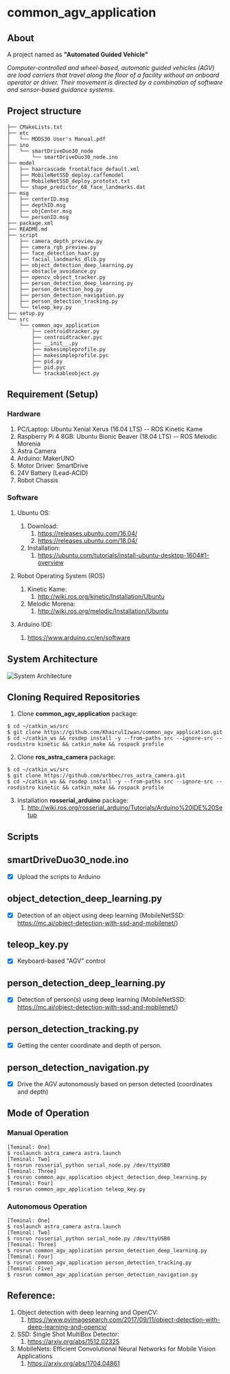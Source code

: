 # common_agv_application

## About
A project named as **"Automated Guided Vehicle"**

*Computer-controlled and wheel-based, automatic guided vehicles (AGV) are load carriers that travel along the floor of a facility without an onboard operator or driver. Their movement is directed by a combination of software and sensor-based guidance systems.*

## Project structure
```
├── CMakeLists.txt
├── etc
│   └── MDDS30 User's Manual.pdf
├── ino
│   └── smartDriveDuo30_node
│       └── smartDriveDuo30_node.ino
├── model
│   ├── haarcascade_frontalface_default.xml
│   ├── MobileNetSSD_deploy.caffemodel
│   ├── MobileNetSSD_deploy.prototxt.txt
│   └── shape_predictor_68_face_landmarks.dat
├── msg
│   ├── centerID.msg
│   ├── depthID.msg
│   ├── objCenter.msg
│   └── personID.msg
├── package.xml
├── README.md
├── script
│   ├── camera_depth_preview.py
│   ├── camera_rgb_preview.py
│   ├── face_detection_haar.py
│   ├── facial_landmarks_dlib.py
│   ├── object_detection_deep_learning.py
│   ├── obstacle_avoidance.py
│   ├── opencv_object_tracker.py
│   ├── person_detection_deep_learning.py
│   ├── person_detection_hog.py
│   ├── person_detection_navigation.py
│   ├── person_detection_tracking.py
│   └── teleop_key.py
├── setup.py
└── src
    └── common_agv_application
        ├── centroidtracker.py
        ├── centroidtracker.pyc
        ├── __init__.py
        ├── makesimpleprofile.py
        ├── makesimpleprofile.pyc
        ├── pid.py
        ├── pid.pyc
        └── trackableobject.py
```

## Requirement (Setup)
### Hardware
1. PC/Laptop: Ubuntu Xenial Xerus (16.04 LTS) -- ROS Kinetic Kame
2. Raspberry Pi 4 8GB: Ubuntu Bionic Beaver (18.04 LTS) -- ROS Melodic Morenia
3. Astra Camera
4. Arduino: MakerUNO
5. Motor Driver: SmartDrive
6. 24V Battery (Lead-ACID)
7. Robot Chassis

<!--**ros_astra_camera packages required** : https://github.com/orbbec/ros_astra_camera.git-->
<!--4. RPLidar-->
<!--**rplidar_ros packages required** : https://github.com/Slamtec/rplidar_ros.git-->

### Software
1. Ubuntu OS:
	1. Download: 
		1. https://releases.ubuntu.com/16.04/
		2. https://releases.ubuntu.com/18.04/
	2. Installation: 
		1. https://ubuntu.com/tutorials/install-ubuntu-desktop-1604#1-overview
		
2. Robot Operating System (ROS)
	1. Kinetic Kame:
		1. http://wiki.ros.org/kinetic/Installation/Ubuntu
	2. Melodic Morena:
		1. http://wiki.ros.org/melodic/Installation/Ubuntu
		
3. Arduino IDE:
	1. https://www.arduino.cc/en/software
	
## System Architecture
![System Architecture](https://github.com/KhairulIzwan/common_agv_application/blob/main/etc/Service%20Robot.png)

## Cloning Required Repositories

1. Clone **common_agv_application** package:
```
$ cd ~/catkin_ws/src
$ git clone https://github.com/KhairulIzwan/common_agv_application.git
$ cd ~/catkin_ws && rosdep install -y --from-paths src --ignore-src --rosdistro kinetic && catkin_make && rospack profile
```
2. Clone **ros_astra_camera** package:
```
$ cd ~/catkin_ws/src
$ git clone https://github.com/orbbec/ros_astra_camera.git
$ cd ~/catkin_ws && rosdep install -y --from-paths src --ignore-src --rosdistro kinetic && catkin_make && rospack profile
```
3. Installation **rosserial_arduino** package:
	1. http://wiki.ros.org/rosserial_arduino/Tutorials/Arduino%20IDE%20Setup

## Scripts
## smartDriveDuo30_node.ino
<!--```c++-->
<!--/*-->
<!-- * Title: Control MDDS30 in PWM mode with Arduino-->
<!-- * Author: Khairul Izwan 16-10-2020-->
<!-- * Description: Control MDDS30 in PWM mode with Arduino-->
<!-- * Set MDDS30 input mode to 0b10110100-->
<!-- */-->

<!--//include necessary library-->
<!--#include <ros.h>-->
<!--#include "std_msgs/String.h"-->
<!--#include <geometry_msgs/Twist.h>-->

<!--#include <Cytron_SmartDriveDuo.h>-->
<!--#define IN1 4 // Arduino pin 4 is connected to MDDS30 pin IN1.-->
<!--#define AN1 6 // Arduino pin 5 is connected to MDDS30 pin AN1.-->
<!--#define AN2 5 // Arduino pin 6 is connected to MDDS30 pin AN2.-->
<!--#define IN2 3 // Arduino pin 7 is connected to MDDS30 pin IN2.-->

<!--Cytron_SmartDriveDuo smartDriveDuo30(PWM_INDEPENDENT, IN1, IN2, AN1, AN2);-->

<!--//Change according to the robot wheel dimension-->
<!--#define wheelSep 0.5235 // in unit meter (m)-->
<!--#define wheelRadius 0.127; // in unit meter (m)-->

<!--//Variables declaration-->
<!--float transVelocity;-->
<!--float rotVelocity;-->

<!--float leftVelocity;-->
<!--float rightVelocity;-->

<!--float leftDutyCycle;-->
<!--float rightDutyCycle;-->

<!--float leftPWM;-->
<!--float rightPWM;-->

<!--signed int speedLeft, speedRight;-->

<!--//Callback function for geometry_msgs::Twist-->
<!--void messageCb_cmd_vel(const geometry_msgs::Twist &msg)-->
<!--{-->
<!--	//Get the ros topic value-->
<!--	transVelocity = msg.linear.x;-->
<!--	rotVelocity = msg.angular.z;-->
<!--	-->
<!--	//Differential Drive Kinematics-->
<!--	//http://www.cs.columbia.edu/~allen/F15/NOTES/icckinematics.pdf-->
<!--	//Differential Drive Kinematics-->
<!--	//https://snapcraft.io/blog/your-first-robot-the-driver-4-5-->

<!--	//Step 1: Calculate wheel speeds from Twist-->
<!--	leftVelocity = transVelocity - ((rotVelocity * wheelSep) / 2);-->
<!--	rightVelocity = transVelocity + ((rotVelocity * wheelSep) / 2);-->
<!--	  -->
<!--	//Step 2: Convert wheel speeds into duty cycles-->
<!--	leftDutyCycle = (255 * leftVelocity) / 0.22;-->
<!--	rightDutyCycle = (255 * rightVelocity) / 0.22;-->

<!--	//Ensure DutyCycle is between minimum and maximum-->
<!--	leftPWM = clipPWM(abs(leftDutyCycle), 0, 25);-->
<!--	rightPWM = clipPWM(abs(rightDutyCycle), 0, 25);-->

<!--	//motor directection helper function-->
<!--	motorDirection();-->
<!--}-->

<!--//Helper function to ensure DutyCycle is between minimum-->
<!--//and maximum-->
<!--float clipPWM(float PWM, float minPWM, float maxPWM)-->
<!--{-->
<!--	if (PWM < minPWM)-->
<!--	{-->
<!--		return minPWM;-->
<!--	}-->
<!--	else if (PWM > maxPWM)-->
<!--	{-->
<!--		return maxPWM;-->
<!--	}-->
<!--	return PWM;-->
<!--}-->

<!--//Motor Direction helper function-->
<!--void motorDirection()-->
<!--{-->
<!--	//Forward-->
<!--	if (leftDutyCycle > 0 and rightDutyCycle > 0)-->
<!--	{-->
<!--		speedLeft=-leftPWM;-->
<!--		speedRight=rightPWM;-->
<!--	}-->
<!--	//Backward-->
<!--	else if (leftDutyCycle < 0 and rightDutyCycle < 0)-->
<!--	{-->
<!--		speedLeft=leftPWM;-->
<!--		speedRight=-rightPWM;-->
<!--	}-->
<!--	//Left-->
<!--	else if (leftDutyCycle < 0 and rightDutyCycle > 0)-->
<!--	{-->
<!--		speedLeft=leftPWM;-->
<!--		speedRight=rightPWM;-->
<!--	}-->
<!--	//Right-->
<!--	else if (leftDutyCycle > 0 and rightDutyCycle < 0)-->
<!--	{-->
<!--		speedLeft=-leftPWM;-->
<!--		speedRight=-rightPWM;-->
<!--	}-->
<!--	else if (leftDutyCycle == 0 and rightDutyCycle == 0)-->
<!--	{-->
<!--		speedLeft=0;-->
<!--		speedRight=0;-->
<!--	}-->
<!--	smartDriveDuo30.control(speedLeft, speedRight);-->
<!--}-->

<!--//Set up the ros node (publisher and subscriber)-->
<!--ros::Subscriber<geometry_msgs::Twist> sub_cmd_vel("/cmd_vel", messageCb_cmd_vel);-->

<!--ros::NodeHandle nh;-->

<!--//put your setup code here, to run once:-->
<!--void setup()-->
<!--{-->
<!--	//Initiate ROS-node-->
<!--	nh.initNode();-->
<!--	nh.subscribe(sub_cmd_vel);-->
<!--}-->

<!--//put your main code here, to run repeatedly:-->
<!--void loop()-->
<!--{-->
<!--	nh.spinOnce();-->
<!--}-->
<!--```-->
- [x] Upload the scripts to Arduino
<!--- [x] Download it first using Arduino IDE -->
<!--**rosserial library required** : http://wiki.ros.org/rosserial_arduino/Tutorials/Arduino%20IDE%20Setup-->

<!--## camera_preview.py-->
<!--- [x] Previewing an image stream from camera-->
<!--```python-->
<!--#!/usr/bin/env python-->

<!--################################################################################-->
<!--## {Description}: Previewing an image stream from camera [RGB]-->
<!--################################################################################-->
<!--## Author: Khairul Izwan Bin Kamsani-->
<!--## Version: {1}.{0}.{0}-->
<!--## Email: {wansnap@gmail.com}-->
<!--################################################################################-->

<!--# import the necessary Python packages-->
<!--from __future__ import print_function-->
<!--import sys-->
<!--import cv2-->
<!--import time-->
<!--import imutils-->

<!--# import the necessary ROS packages-->
<!--from std_msgs.msg import String-->
<!--from sensor_msgs.msg import Image-->
<!--from sensor_msgs.msg import CameraInfo-->

<!--from cv_bridge import CvBridge-->
<!--from cv_bridge import CvBridgeError-->

<!--import rospy-->

<!--class CameraPreview:-->
<!--	def __init__(self):-->

<!--		self.bridge = CvBridge()-->
<!--		self.image_received = False-->

<!--		rospy.logwarn("CameraPreview [RGB] Node [ONLINE]...")-->

<!--		# rospy shutdown-->
<!--		rospy.on_shutdown(self.cbShutdown)-->

<!--		# Subscribe to Image msg-->
<!--		self.image_topic = "/camera/rgb/image_raw"-->
<!--		self.image_sub = rospy.Subscriber(-->
<!--						self.image_topic, -->
<!--						Image, self.cbImage-->
<!--						)-->

<!--		# Subscribe to CameraInfo msg-->
<!--		self.cameraInfo_topic = "/camera/rgb/camera_info"-->
<!--		self.cameraInfo_sub = rospy.Subscriber(-->
<!--						self.cameraInfo_topic, -->
<!--						CameraInfo, -->
<!--						self.cbCameraInfo-->
<!--						)-->

<!--		# Allow up to one second to connection-->
<!--		rospy.sleep(1)-->

<!--	# Convert image to OpenCV format-->
<!--	def cbImage(self, msg):-->

<!--		try:-->
<!--			self.cv_image = self.bridge.imgmsg_to_cv2(msg, "bgr8")-->

<!--		except CvBridgeError as e:-->
<!--			print(e)-->

<!--		if self.cv_image is not None:-->
<!--			self.image_received = True-->
<!--		else:-->
<!--			self.image_received = False-->

<!--	# Get CameraInfo-->
<!--	def cbCameraInfo(self, msg):-->

<!--		self.imgWidth = msg.width-->
<!--		self.imgHeight = msg.height-->

<!--	# Image information callback-->
<!--	def cbInfo(self):-->

<!--		fontFace = cv2.FONT_HERSHEY_DUPLEX-->
<!--		fontScale = 0.5-->
<!--		color = (255, 255, 255)-->
<!--		thickness = 1-->
<!--		lineType = cv2.LINE_AA-->
<!--		bottomLeftOrigin = False # if True (text upside down)-->

<!--		self.timestr = time.strftime("%Y%m%d-%H:%M:%S")-->

<!--		cv2.putText(-->
<!--			self.cv_image, "{}".format(self.timestr), -->
<!--			(10, 20), -->
<!--			fontFace, -->
<!--			fontScale, -->
<!--			color, -->
<!--			thickness, -->
<!--			lineType, -->
<!--			bottomLeftOrigin-->
<!--			)-->

<!--		cv2.putText(-->
<!--			self.cv_image, "Sample", (10, self.imgHeight-10), -->
<!--			fontFace, -->
<!--			fontScale, -->
<!--			color, -->
<!--			thickness, -->
<!--			lineType, -->
<!--			bottomLeftOrigin-->
<!--			)-->

<!--		cv2.putText(-->
<!--			self.cv_image, "(%d, %d)" % (self.imgWidth, self.imgHeight), -->
<!--			(self.imgWidth-100, self.imgHeight-10), -->
<!--			fontFace, -->
<!--			fontScale, -->
<!--			color, -->
<!--			thickness, -->
<!--			lineType, -->
<!--			bottomLeftOrigin-->
<!--			)-->

<!--	# Show the output frame-->
<!--	def cbShowImage(self):-->
<!--		self.cv_image_clone = imutils.resize(-->
<!--						self.cv_image.copy(),-->
<!--						width=320-->
<!--						)-->

<!--		cv2.imshow("CameraPreview [RGB]", self.cv_image_clone)-->
<!--		cv2.waitKey(1)-->

<!--	# Preview image + info-->
<!--	def cbPreview(self):-->
<!--		if self.image_received:-->
<!--			self.cbInfo()-->
<!--			self.cbShowImage()-->
<!--		else:-->
<!--			rospy.logerr("No images recieved")-->

<!--	# rospy shutdown callback-->
<!--	def cbShutdown(self):-->
<!--		rospy.logerr("CameraPreview [RGB] Node [OFFLINE]...")-->
<!--		cv2.destroyAllWindows()-->

<!--if __name__ == '__main__':-->

<!--	# Initialize-->
<!--	rospy.init_node('camera_rgb_preview', anonymous=False)-->
<!--	camera = CameraPreview()-->
<!--	-->
<!--#	r = rospy.Rate(10)-->

<!--	# Camera preview-->
<!--	while not rospy.is_shutdown():-->
<!--		camera.cbPreview()-->
<!--#		r.sleep()-->
<!--```-->

<!--## face_detection_haar.py-->
<!--- [x] Detection of face(s) using haar cascade technique-->

<!--## facial_landmarks_dlib.py-->
<!--- [x] Detection of face(s) using dlib libraries-->

## object_detection_deep_learning.py
- [x] Detection of an object using deep learning (MobileNetSSD: https://mc.ai/object-detection-with-ssd-and-mobilenet/)

<!--```python-->
<!--#!/usr/bin/env python-->

<!--################################################################################-->
<!--## {Description}: Object Detection Deep Learning (MobileNetSSD)-->
<!--################################################################################-->
<!--## Author: Khairul Izwan Bin Kamsani-->
<!--## Version: {1}.{0}.{0}-->
<!--## Email: {wansnap@gmail.com}-->
<!--################################################################################-->

<!--# import the necessary Python packages-->
<!--from __future__ import print_function-->
<!--from imutils import face_utils-->
<!--import sys-->
<!--import cv2-->
<!--import time-->
<!--import imutils-->
<!--import dlib-->
<!--import os-->
<!--import numpy as np-->

<!--# import the necessary ROS packages-->
<!--from std_msgs.msg import String-->
<!--from sensor_msgs.msg import Image-->
<!--from sensor_msgs.msg import CameraInfo-->

<!--from cv_bridge import CvBridge-->
<!--from cv_bridge import CvBridgeError-->

<!--import rospy-->
<!--import rospkg-->

<!--class ObjectDetection:-->
<!--	def __init__(self):-->

<!--		self.bridge = CvBridge()-->
<!--		self.rospack = rospkg.RosPack()-->

<!--		self.image_received = False-->

<!--		rospy.logwarn("ObjectDetection Node [ONLINE]...")-->

<!--		# rospy shutdown-->
<!--		rospy.on_shutdown(self.cbShutdown)-->

<!--		# initialize the list of class labels MobileNet SSD was trained to-->
<!--		# detect, then generate a set of bounding box colors for each class-->
<!--		self.CLASSES = [-->
<!--			"background", -->
<!--			"aeroplane", -->
<!--			"bicycle", -->
<!--			"bird", -->
<!--			"boat",-->
<!--			"bottle", -->
<!--			"bus", -->
<!--			"car", -->
<!--			"cat", -->
<!--			"chair", -->
<!--			"cow", -->
<!--			"diningtable",-->
<!--			"dog", -->
<!--			"horse", -->
<!--			"motorbike", -->
<!--			"person", -->
<!--			"pottedplant", -->
<!--			"sheep",-->
<!--			"sofa", -->
<!--			"train", -->
<!--			"tvmonitor"-->
<!--			]-->

<!--		self.COLORS = np.random.uniform(0, 255, size=(len(self.CLASSES), 3))-->

<!--		# Load our serialized model from disk-->
<!--		self.package = os.path.sep.join([self.rospack.get_path('common_agv_application')])-->
<!--		self.modelDir = os.path.join(self.package, "model")-->

<!--		# Caffe 'deploy' prototxt file-->
<!--		self.prototxt = self.modelDir + "/MobileNetSSD_deploy.prototxt.txt"-->
<!--		# Caffe pre-trained model-->
<!--		self.model = self.modelDir + "/MobileNetSSD_deploy.caffemodel"-->

<!--		self.confidenceParam = 0.8-->

<!--		# load our serialized model from disk-->
<!--		rospy.loginfo("Loading Model...")-->
<!--		self.net = cv2.dnn.readNetFromCaffe(-->
<!--						self.prototxt, -->
<!--						self.model-->
<!--						)-->

<!--		# Subscribe to Image msg-->
<!--		self.image_topic = "/camera/rgb/image_raw"-->
<!--		self.image_sub = rospy.Subscriber(-->
<!--						self.image_topic, -->
<!--						Image, self.cbImage-->
<!--						)-->

<!--		# Subscribe to CameraInfo msg-->
<!--		self.cameraInfo_topic = "/camera/rgb/camera_info"-->
<!--		self.cameraInfo_sub = rospy.Subscriber(-->
<!--						self.cameraInfo_topic, -->
<!--						CameraInfo, -->
<!--						self.cbCameraInfo-->
<!--						)-->

<!--		# Allow up to one second to connection-->
<!--		rospy.sleep(1)-->

<!--	# Convert image to OpenCV format-->
<!--	def cbImage(self, msg):-->

<!--		try:-->
<!--			self.cv_image = self.bridge.imgmsg_to_cv2(msg, "bgr8")-->
<!--		except CvBridgeError as e:-->
<!--			print(e)-->

<!--		if self.cv_image is not None:-->
<!--			self.image_received = True-->
<!--		else:-->
<!--			self.image_received = False-->

<!--	# Get CameraInfo-->
<!--	def cbCameraInfo(self, msg):-->
<!--		self.imgWidth = msg.width-->
<!--		self.imgHeight = msg.height-->

<!--	# Object Detection callback-->
<!--	def cbObjectDetection(self):-->
<!--		# load the input image and construct an input blob for the image-->
<!--		# by resizing to a fixed 300x300 pixels and then normalizing it-->
<!--		# (note: normalization is done via the authors of the MobileNet SSD-->
<!--		# implementation)-->
<!--		self.image = self.cv_image.copy()-->
<!--		(self.h, self.w) = self.image.shape[:2]-->
<!--		self.blob = cv2.dnn.blobFromImage(cv2.resize(self.image, (300, 300)), 0.007843, (300, 300), 127.5)-->

<!--		# pass the blob through the network and obtain the detections and-->
<!--		# predictions-->
<!--#		rospy.logwarn("Computing Object Detections...")-->
<!--		self.net.setInput(self.blob)-->
<!--		self.detections = self.net.forward()-->

<!--	# Object Detection Information-->
<!--	def cbInfo(self):-->
<!--		# loop over the detections-->
<!--		for i in np.arange(0, self.detections.shape[2]):-->
<!--			# extract the confidence (i.e., probability) associated with the-->
<!--			# prediction-->
<!--			self.confidence = self.detections[0, 0, i, 2]-->

<!--			# filter out weak detections by ensuring the `confidence` is-->
<!--			# greater than the minimum confidence-->
<!--			if self.confidence > self.confidenceParam:-->
<!--				# extract the index of the class label from the `detections`,-->
<!--				# then compute the (x, y)-coordinates of the bounding box for-->
<!--				# the object-->
<!--				self.idx = int(self.detections[0, 0, i, 1])-->
<!--				self.box = self.detections[0, 0, i, 3:7] * np.array([self.w, self.h, self.w, self.h])-->
<!--				(startX, startY, endX, endY) = self.box.astype("int")-->

<!--				# display the prediction-->
<!--				self.label = "{}: {:.2f}%".format(self.CLASSES[self.idx], self.confidence * 100)-->
<!--#				rospy.loginfo("{}".format(self.label))-->
<!--				cv2.rectangle(-->
<!--						self.image, -->
<!--						(startX, startY), -->
<!--						(endX, endY),-->
<!--						self.COLORS[self.idx], -->
<!--						2-->
<!--						)-->

<!--				y = startY - 15 if startY - 15 > 15 else startY + 15-->
<!--				cv2.putText(-->
<!--					self.image, -->
<!--					self.label, -->
<!--					(startX, y),-->
<!--					cv2.FONT_HERSHEY_SIMPLEX, -->
<!--					0.5, -->
<!--					self.COLORS[self.idx], -->
<!--					2)-->

<!--	# Show the output frame-->
<!--	def cbShowImage(self):-->
<!--		cv2.imshow("Object Detection", self.image)-->
<!--		cv2.waitKey(1)-->

<!--	# Preview image + info-->
<!--	def cbPreview(self):-->
<!--		if self.image_received:-->
<!--			self.cbObjectDetection()-->
<!--			self.cbInfo()-->
<!--			self.cbShowImage()-->
<!--		else:-->
<!--			rospy.logerr("No images recieved")-->

<!--	# rospy shutdown callback-->
<!--	def cbShutdown(self):-->
<!--		rospy.logerr("ObjectDetection Node [OFFLINE]...")-->
<!--		cv2.destroyAllWindows()-->

<!--if __name__ == '__main__':-->

<!--	# Initialize-->
<!--	rospy.init_node('object_detection', anonymous=False)-->
<!--	obj = ObjectDetection()-->
<!--	-->
<!--#	r = rospy.Rate(10)-->

<!--	# ObjectDetection-->
<!--	while not rospy.is_shutdown():-->
<!--		obj.cbPreview()-->
<!--#		r.sleep()-->
<!--```-->

## teleop_key.py
- [x] Keyboard-based "AGV" control

<!--```python-->
<!--#!/usr/bin/env python-->

<!--import rospy-->
<!--from geometry_msgs.msg import Twist-->
<!--import sys, select, os-->

<!--if os.name == 'nt':-->
<!--	import msvcrt-->
<!--else:-->
<!--	import tty, termios-->

<!--MAX_LIN_VEL = 0.22-->
<!--MAX_ANG_VEL = 2.84-->

<!--LIN_VEL_STEP_SIZE = 0.01-->
<!--ANG_VEL_STEP_SIZE = 0.1-->

<!--msg = """-->
<!--Control Your AGV!-->
<!------------------------------->
<!--Moving around:-->
<!--        w-->
<!--   a    s    d-->
<!--        x-->

<!--w/x : increase/decrease linear velocity (MAX_LIN_VEL : ~ 0.22)-->
<!--a/d : increase/decrease angular velocity (MAX_ANG_VEL : ~ 2.84)-->

<!--space key, s : force stop-->

<!--CTRL-C to quit-->
<!--"""-->

<!--e = """-->
<!--Communications Failed-->
<!--"""-->

<!--def getKey():-->
<!--	if os.name == 'nt':-->
<!--		return msvcrt.getch()-->

<!--	tty.setraw(sys.stdin.fileno())-->
<!--	rlist, _, _ = select.select([sys.stdin], [], [], 0.1)-->
<!--	if rlist:-->
<!--		key = sys.stdin.read(1)-->
<!--	else:-->
<!--		key = ''-->

<!--	termios.tcsetattr(sys.stdin, termios.TCSADRAIN, settings)-->
<!--	return key-->

<!--def vels(target_linear_vel, target_angular_vel):-->
<!--	return "currently:\tlinear vel %s\t angular vel %s " % (target_linear_vel,target_angular_vel)-->

<!--def makeSimpleProfile(output, input, slop):-->
<!--	if input > output:-->
<!--		output = min( input, output + slop )-->
<!--	elif input < output:-->
<!--		output = max( input, output - slop )-->
<!--	else:-->
<!--		output = input-->

<!--	return output-->

<!--def constrain(input, low, high):-->
<!--	if input < low:-->
<!--		input = low-->
<!--	elif input > high:-->
<!--		input = high-->
<!--	else:-->
<!--		input = input-->

<!--	return input-->

<!--def checkLinearLimitVelocity(vel):-->
<!--	vel = constrain(vel, -MAX_LIN_VEL, MAX_LIN_VEL)-->

<!--	return vel-->

<!--def checkAngularLimitVelocity(vel):-->
<!--	vel = constrain(vel, -MAX_ANG_VEL, MAX_ANG_VEL)-->

<!--	return vel-->

<!--if __name__=="__main__":-->
<!--	if os.name != 'nt':-->
<!--		settings = termios.tcgetattr(sys.stdin)-->

<!--	rospy.init_node('agv_teleop')-->
<!--	pub = rospy.Publisher('cmd_vel', Twist, queue_size=10)-->

<!--	status = 0-->
<!--	target_linear_vel   = 0.0-->
<!--	target_angular_vel  = 0.0-->
<!--	control_linear_vel  = 0.0-->
<!--	control_angular_vel = 0.0-->

<!--	try:-->
<!--		print(msg)-->
<!--		while(1):-->
<!--			key = getKey()-->
<!--			if key == 'w' :-->
<!--				target_linear_vel = checkLinearLimitVelocity(target_linear_vel + LIN_VEL_STEP_SIZE)-->
<!--				status = status + 1-->
<!--				print(vels(target_linear_vel,target_angular_vel))-->
<!--			elif key == 'x' :-->
<!--				target_linear_vel = checkLinearLimitVelocity(target_linear_vel - LIN_VEL_STEP_SIZE)-->
<!--				status = status + 1-->
<!--				print(vels(target_linear_vel,target_angular_vel))-->
<!--			elif key == 'a' :-->
<!--				target_angular_vel = checkAngularLimitVelocity(target_angular_vel + ANG_VEL_STEP_SIZE)-->
<!--				status = status + 1-->
<!--				print(vels(target_linear_vel,target_angular_vel))-->
<!--			elif key == 'd' :-->
<!--				target_angular_vel = checkAngularLimitVelocity(target_angular_vel - ANG_VEL_STEP_SIZE)-->
<!--				status = status + 1-->
<!--				print(vels(target_linear_vel,target_angular_vel))-->
<!--			elif key == ' ' or key == 's' :-->
<!--				target_linear_vel   = 0.0-->
<!--				control_linear_vel  = 0.0-->
<!--				target_angular_vel  = 0.0-->
<!--				control_angular_vel = 0.0-->
<!--				print(vels(target_linear_vel, target_angular_vel))-->
<!--			else:-->
<!--				if (key == '\x03'):-->
<!--					break-->

<!--			if status == 20 :-->
<!--				print(msg)-->
<!--				status = 0-->

<!--			twist = Twist()-->

<!--			control_linear_vel = makeSimpleProfile(control_linear_vel, target_linear_vel, (LIN_VEL_STEP_SIZE/2.0))-->
<!--			twist.linear.x = control_linear_vel-->
<!--			twist.linear.y = 0.0-->
<!--			twist.linear.z = 0.0-->

<!--			control_angular_vel = makeSimpleProfile(control_angular_vel, target_angular_vel, (ANG_VEL_STEP_SIZE/2.0))-->
<!--			twist.angular.x = 0.0-->
<!--			twist.angular.y = 0.0-->
<!--			twist.angular.z = control_angular_vel-->

<!--			pub.publish(twist)-->

<!--	except:-->
<!--		print(e)-->

<!--	finally:-->
<!--		twist = Twist()-->
<!--		twist.linear.x = 0.0-->
<!--		twist.linear.y = 0.0-->
<!--		twist.linear.z = 0.0-->
<!--		twist.angular.x = 0.0-->
<!--		twist.angular.y = 0.0-->
<!--		twist.angular.z = 0.0-->

<!--		pub.publish(twist)-->

<!--	if os.name != 'nt':-->
<!--		termios.tcsetattr(sys.stdin, termios.TCSADRAIN, settings)-->
<!--```-->

<!--## opencv_object_tracker.py-->
<!--- [x] Tracking an object by selecting the ROI-->

## person_detection_deep_learning.py
- [x] Detection of person(s) using deep learning (MobileNetSSD: https://mc.ai/object-detection-with-ssd-and-mobilenet/)

<!--```-->
<!--Node [/person_detection]-->
<!--Publications: -->
<!-- * /person/ID [common_agv_application/personID]-->
<!-- * /person/center [common_agv_application/centerID]-->
<!-- * /person/depth [common_agv_application/depthID]-->
<!-- * /rosout [rosgraph_msgs/Log]-->

<!--Subscriptions: -->
<!-- * /camera/depth/image_raw [sensor_msgs/Image]-->
<!-- * /camera/rgb/camera_info [sensor_msgs/CameraInfo]-->
<!-- * /camera/rgb/image_raw [sensor_msgs/Image]-->

<!--Services: -->
<!-- * /person_detection/get_loggers-->
<!-- * /person_detection/set_logger_level-->


<!--contacting node http://192.168.1.69:39971/ ...-->
<!--Pid: 18412-->
<!--Connections:-->
<!-- * topic: /rosout-->
<!--    * to: /rosout-->
<!--    * direction: outbound-->
<!--    * transport: TCPROS-->
<!-- * topic: /camera/rgb/camera_info-->
<!--    * to: /camera/camera_nodelet_manager (http://192.168.1.69:46883/)-->
<!--    * direction: inbound-->
<!--    * transport: TCPROS-->
<!-- * topic: /camera/rgb/image_raw-->
<!--    * to: /camera/camera_nodelet_manager (http://192.168.1.69:46883/)-->
<!--    * direction: inbound-->
<!--    * transport: TCPROS-->
<!-- * topic: /camera/depth/image_raw-->
<!--    * to: /camera/camera_nodelet_manager (http://192.168.1.69:46883/)-->
<!--    * direction: inbound-->
<!--    * transport: TCPROS-->
<!--```-->

<!--```python-->
<!--#!/usr/bin/env python-->

<!--################################################################################-->
<!--## {Description}: Person Detection Deep Learning (MobileNetSSD)-->
<!--################################################################################-->
<!--## Author: Khairul Izwan Bin Kamsani-->
<!--## Version: {1}.{0}.{0}-->
<!--## Email: {wansnap@gmail.com}-->
<!--################################################################################-->

<!--# import the necessary Python packages-->
<!--from __future__ import print_function-->
<!--from imutils import face_utils-->
<!--import sys-->
<!--import cv2-->
<!--import time-->
<!--import imutils-->
<!--import dlib-->
<!--import os-->
<!--import numpy as np-->

<!--# import the necessary ROS packages-->
<!--from std_msgs.msg import String-->
<!--from std_msgs.msg import Bool-->
<!--from std_msgs.msg import Int64-->
<!--from sensor_msgs.msg import Image-->
<!--from sensor_msgs.msg import CameraInfo-->

<!--from cv_bridge import CvBridge-->
<!--from cv_bridge import CvBridgeError-->

<!--import rospy-->
<!--import rospkg-->

<!--from common_agv_application.centroidtracker import CentroidTracker-->

<!--from common_agv_application.msg import objCenter as objCoord-->
<!--from common_agv_application.msg import personID-->
<!--from common_agv_application.msg import centerID-->
<!--#from common_agv_application.msg import depthID-->

<!--class PersonDetection:-->
<!--	def __init__(self):-->
<!--		# initialize our centroid tracker, bridge, and rospack-->
<!--		self.ct = CentroidTracker()-->

<!--		self.bridge = CvBridge()-->
<!--		self.rospack = rospkg.RosPack()-->

<!--		self.boolID = Bool()-->
<!--		self.personID = personID()-->
<!--		self.centerID = centerID()-->
<!--#		self.depthID = depthID()-->

<!--		self.image_rgb_received = False-->
<!--		self.trackingMode_received = False-->
<!--#		self.image_depth_received = False-->

<!--		rospy.logwarn("Person Detection Node [ONLINE]...")-->

<!--		# rospy shutdown-->
<!--		rospy.on_shutdown(self.cbShutdown)-->

<!--		# initialize the list of class labels MobileNet SSD was trained to-->
<!--		# detect, then generate a set of bounding box colors for each class-->
<!--		self.CLASSES = [-->
<!--			"background", -->
<!--			"aeroplane", -->
<!--			"bicycle", -->
<!--			"bird", -->
<!--			"boat",-->
<!--			"bottle", -->
<!--			"bus", -->
<!--			"car", -->
<!--			"cat", -->
<!--			"chair", -->
<!--			"cow", -->
<!--			"diningtable",-->
<!--			"dog", -->
<!--			"horse", -->
<!--			"motorbike", -->
<!--			"person", -->
<!--			"pottedplant", -->
<!--			"sheep",-->
<!--			"sofa", -->
<!--			"train", -->
<!--			"tvmonitor"-->
<!--			]-->

<!--		self.COLORS = np.random.uniform(0, 255, size=(len(self.CLASSES), 3))-->

<!--		# Load our serialized model from disk-->
<!--		self.package = os.path.sep.join([self.rospack.get_path('common_agv_application')])-->
<!--		self.modelDir = os.path.join(self.package, "model")-->

<!--		# Caffe 'deploy' prototxt file-->
<!--		self.prototxt = self.modelDir + "/MobileNetSSD_deploy.prototxt.txt"-->
<!--		# Caffe pre-trained model-->
<!--		self.model = self.modelDir + "/MobileNetSSD_deploy.caffemodel"-->

<!--		self.confidenceParam = 0.8-->

<!--		# load our serialized model from disk-->
<!--		rospy.loginfo("Loading Model...")-->
<!--		self.net = cv2.dnn.readNetFromCaffe(-->
<!--						self.prototxt, -->
<!--						self.model-->
<!--						)-->

<!--		# Subscribe to Image msg-->
<!--		self.image_rgb_topic = "/camera/rgb/image_raw"-->
<!--		self.image_rgb_sub = rospy.Subscriber(-->
<!--						self.image_rgb_topic, -->
<!--						Image, self.cbImageRGB-->
<!--						)-->

<!--		# Subscribe to CameraInfo msg-->
<!--		self.cameraInfo_rgb_topic = "/camera/rgb/camera_info"-->
<!--		self.cameraInfo_rgb_sub = rospy.Subscriber(-->
<!--						self.cameraInfo_rgb_topic, -->
<!--						CameraInfo, -->
<!--						self.cbCameraInfoRGB-->
<!--						)-->

<!--#		# Subscribe to Image msg-->
<!--#		self.image_depth_topic = "/camera/depth/image_raw"-->
<!--#		self.image_depth_sub = rospy.Subscriber(-->
<!--#						self.image_depth_topic, -->
<!--#						Image, self.cbImageDepth-->
<!--#						)-->

<!--#		# Subscribe to CameraInfo msg-->
<!--#		self.cameraInfo_depth_topic = "/camera/depth/camera_info"-->
<!--#		self.cameraInfo_depth_sub = rospy.Subscriber(-->
<!--#						self.cameraInfo_depth_topic, -->
<!--#						CameraInfo, -->
<!--#						self.cbCameraInfoDepth-->
<!--#						)-->

<!--		# TODO:-->
<!--		# Subscribe to Bool msg-->
<!--		self.trackingMode_topic = "/person/tracking"-->
<!--		self.trackingMode_sub = rospy.Subscriber(-->
<!--					self.trackingMode_topic, -->
<!--					Bool, -->
<!--					self.cbTrackingMode-->
<!--					)-->

<!--		# Subscribe to objCenter msg-->
<!--		self.objCoord_topic = "/person/objCoord"-->
<!--		self.objCoord_sub = rospy.Subscriber(-->
<!--					self.objCoord_topic, -->
<!--					objCoord, -->
<!--					self.cbObjCoord-->
<!--					)-->

<!--		# Subscribe to depthID msg-->
<!--		self.depthCoord_topic = "/person/depth"-->
<!--		self.depthCoord_sub = rospy.Subscriber(-->
<!--					self.depthCoord_topic, -->
<!--					Int64, -->
<!--					self.cbDepthCoord-->
<!--					)-->

<!--		# Publish to Bool msg-->
<!--		self.boolID_topic = "/person/bool"-->
<!--		self.boolID_pub = rospy.Publisher(-->
<!--					self.boolID_topic, -->
<!--					Bool, -->
<!--					queue_size=10-->
<!--					)-->

<!--		# Publish to personID msg-->
<!--		self.personID_topic = "/person/ID"-->
<!--		self.personID_pub = rospy.Publisher(-->
<!--					self.personID_topic, -->
<!--					personID, -->
<!--					queue_size=10-->
<!--					)-->

<!--		# Publish to personID msg-->
<!--		self.personID_topic = "/person/ID"-->
<!--		self.personID_pub = rospy.Publisher(-->
<!--					self.personID_topic, -->
<!--					personID, -->
<!--					queue_size=10-->
<!--					)-->

<!--		# Publish to centerID msg-->
<!--		self.centerID_topic = "/person/center"-->
<!--		self.centerID_pub = rospy.Publisher(-->
<!--					self.centerID_topic, -->
<!--					centerID, -->
<!--					queue_size=10-->
<!--					)-->

<!--#		# Publish to depthID msg-->
<!--#		self.depthID_topic = "/person/depth"-->
<!--#		self.depthID_pub = rospy.Publisher(-->
<!--#					self.depthID_topic, -->
<!--#					depthID, -->
<!--#					queue_size=10-->
<!--#					)-->

<!--		# Publish to Image msg-->
<!--		self.personImage_topic = "/person/image"-->
<!--		self.personImage_pub = rospy.Publisher(-->
<!--					self.personImage_topic, -->
<!--					Image, -->
<!--					queue_size=10-->
<!--					)-->

<!--		# Allow up to one second to connection-->
<!--		rospy.sleep(1)-->

<!--	# Convert image to OpenCV format-->
<!--	def cbImageRGB(self, msg):-->

<!--		try:-->
<!--			self.cv_image_rgb = self.bridge.imgmsg_to_cv2(msg, "bgr8")-->

<!--			# un-comment if the image is mirrored-->
<!--#			self.cv_image_rgb = cv2.flip(self.cv_image_rgb, 1)-->
<!--		except CvBridgeError as e:-->
<!--			print(e)-->

<!--		if self.cv_image_rgb is not None:-->
<!--			self.image_rgb_received = True-->
<!--		else:-->
<!--			self.image_rgb_received = False-->

<!--	# Get CameraInfo-->
<!--	def cbCameraInfoRGB(self, msg):-->
<!--		self.imgWidth_rgb = msg.width-->
<!--		self.imgHeight_rgb = msg.height-->

<!--	# Convert image to OpenCV format-->
<!--	def cbImageDepth(self, msg):-->

<!--		try:-->
<!--			self.cv_image_depth = self.bridge.imgmsg_to_cv2(msg, "32FC1")-->

<!--			# un-comment if the image is mirrored-->
<!--#			self.cv_image_depth = cv2.flip(self.cv_image_depth, 1)-->
<!--		except CvBridgeError as e:-->
<!--			print(e)-->

<!--		if self.cv_image_depth is not None:-->
<!--			self.image_depth_received = True-->
<!--		else:-->
<!--			self.image_depth_received = False-->

<!--	# Get CameraInfo-->
<!--	def cbCameraInfoDepth(self, msg):-->
<!--		self.imgWidth_depth = msg.width-->
<!--		self.imgHeight_depth = msg.height-->

<!--	# -->
<!--	def cbTrackingMode(self, msg):-->
<!--		try:-->
<!--			self.trackingMode = msg.data-->
<!--		except KeyboardInterrupt as e:-->
<!--			print(e)-->

<!--		if self.trackingMode is not None:-->
<!--			self.trackingMode_received = True-->
<!--		else:-->
<!--			self.trackingMode_received = False-->

<!--	# -->
<!--	def cbObjCoord(self, msg):-->
<!--		self.objCoord_X = msg.centerX-->
<!--		self.objCoord_Y = msg.centerY-->

<!--	# -->
<!--	def cbDepthCoord(self, msg):-->
<!--		self.objCoord_depth = msg.data-->

<!--	# Object Detection callback-->
<!--	def cbPersonDetection(self):-->
<!--		# load the input image and construct an input blob for the image-->
<!--		# by resizing to a fixed 300x300 pixels and then normalizing it-->
<!--		# (note: normalization is done via the authors of the MobileNet SSD-->
<!--		# implementation)-->
<!--		self.image = self.cv_image_rgb.copy()-->
<!--		(self.h, self.w) = self.image.shape[:2]-->
<!--		self.blob = cv2.dnn.blobFromImage(cv2.resize(self.image, (300, 300)), 0.007843, (300, 300), 127.5)-->

<!--		# pass the blob through the network and obtain the detections and-->
<!--		# predictions-->
<!--#		rospy.logwarn("Computing Object Detections...")-->
<!--		self.net.setInput(self.blob)-->
<!--		self.detections = self.net.forward()-->
<!--		self.rects = []-->

<!--		self.personID_array = []-->

<!--		self.centerID_X_array = []-->
<!--		self.centerID_Y_array = []-->

<!--#		self.depthID_array = []-->

<!--	# Object Detection Information-->
<!--	def cbInfo(self):-->
<!--		# loop over the detections-->
<!--		for i in np.arange(0, self.detections.shape[2]):-->
<!--			# extract the confidence (i.e., probability) associated with the-->
<!--			# prediction-->
<!--			self.confidence = self.detections[0, 0, i, 2]-->

<!--			# filter out weak detections by ensuring the `confidence` is-->
<!--			# greater than the minimum confidence-->
<!--			if self.confidence > self.confidenceParam:-->
<!--				# -->
<!--				self.boolID.data = True-->
<!--				-->
<!--				# extract the index of the class label from the `detections`,-->
<!--				# then compute the (x, y)-coordinates of the bounding box for-->
<!--				# the object-->
<!--				self.idx = int(self.detections[0, 0, i, 1])-->

<!--				# if the class label is not a person, ignore it-->
<!--				if self.CLASSES[self.idx] != "person":-->
<!--					continue-->

<!--				# compute the (x, y)-coordinates of the bounding box-->
<!--				# for the object-->
<!--				self.box = self.detections[0, 0, i, 3:7] * np.array([self.w, self.h, self.w, self.h])-->
<!--				self.rects.append(self.box.astype("int"))-->

<!--				(startX, startY, endX, endY) = self.box.astype("int")-->

<!--				# display the prediction-->
<!--				self.label = "{}: {:.2f}%".format(self.CLASSES[self.idx], self.confidence * 100)-->
<!--#					rospy.loginfo("{}".format(self.label))-->
<!--				cv2.rectangle(-->
<!--						self.image, -->
<!--						(startX, startY), -->
<!--						(endX, endY),-->
<!--						self.COLORS[self.idx], -->
<!--						2-->
<!--						)-->

<!--				y = startY - 15 if startY - 15 > 15 else startY + 15-->
<!--				cv2.putText(-->
<!--					self.image, -->
<!--					self.label, -->
<!--					(startX, y),-->
<!--					cv2.FONT_HERSHEY_SIMPLEX, -->
<!--					0.5, -->
<!--					self.COLORS[self.idx], -->
<!--					2)-->
<!--			else:-->
<!--				# -->
<!--				self.boolID.data = False-->

<!--			self.boolID_pub.publish(self.boolID)-->
<!--			-->
<!--			if self.trackingMode_received:-->
<!--				cv2.putText(-->
<!--						self.image, -->
<!--						"TRACKING MODE: %s" % self.trackingMode, -->
<!--						(10, 40),-->
<!--						cv2.FONT_HERSHEY_SIMPLEX, -->
<!--						1, -->
<!--						(0, 0, 255), -->
<!--						4)-->
<!--				cv2.putText(-->
<!--						self.image, -->
<!--						"CENTER: (%d, %d)" % (self.objCoord_X, self.objCoord_Y), -->
<!--						(10, 80),-->
<!--						cv2.FONT_HERSHEY_SIMPLEX, -->
<!--						1, -->
<!--						(0, 0, 255), -->
<!--						4)-->
<!--				cv2.putText(-->
<!--						self.image, -->
<!--						"DEPTH: %d" % self.objCoord_depth, -->
<!--						(10, 120),-->
<!--						cv2.FONT_HERSHEY_SIMPLEX, -->
<!--						1, -->
<!--						(0, 0, 255), -->
<!--						4)-->
<!--			else:-->
<!--				pass-->

<!--		# update our centroid tracker using the computed set of bounding-->
<!--		# box rectangles-->
<!--		objects = self.ct.update(self.rects)-->

<!--		# loop over the tracked objects-->
<!--		for (objectID, centroid) in objects.items():-->
<!--			# draw both the ID of the object and the centroid of the-->
<!--			# object on the output frame-->
<!--			text = "ID {}".format(objectID)-->
<!--			cv2.putText(self.image, text, (centroid[0] - 10, centroid[1] - 10),-->
<!--				cv2.FONT_HERSHEY_SIMPLEX, 0.5, (0, 255, 0), 2)-->
<!--			cv2.circle(self.image, (centroid[0], centroid[1]), 4, (0, 255, 0), -1)-->

<!--#			depth = self.cv_image_depth[centroid[0], centroid[1]]-->

<!--			self.personID_array.append(objectID)-->

<!--			self.centerID_X_array.append(centroid[0])-->
<!--			self.centerID_Y_array.append(centroid[1])-->

<!--#			self.depthID_array.append(depth)-->

<!--		self.personID.N = self.personID_array-->
<!--		self.personID_pub.publish(self.personID)-->

<!--		self.centerID.centerX = self.centerID_X_array-->
<!--		self.centerID.centerY = self.centerID_Y_array-->
<!--		self.centerID_pub.publish(self.centerID)-->

<!--#		self.depthID.depth = self.depthID_array-->
<!--#		self.depthID_pub.publish(self.depthID)-->

<!--	# Show the output frame-->
<!--	def cbShowImage(self):-->
<!--		self.image_resized = imutils.resize(self.image, width=300)-->

<!--		cv2.imshow("Person Detection [RGB]", self.image_resized)-->
<!--		cv2.waitKey(1)-->

<!--		try:-->
<!--			self.personImage_pub.publish(self.bridge.cv2_to_imgmsg(self.image_resized, "bgr8"))-->
<!--		except CvBridgeError as e:-->
<!--			print(e)-->

<!--	# Preview image + info-->
<!--	def cbPreview(self):-->
<!--		if self.image_rgb_received:-->
<!--			self.cbPersonDetection()-->
<!--			self.cbInfo()-->
<!--			self.cbShowImage()-->
<!--		else:-->
<!--			rospy.logerr("No images recieved")-->

<!--	# rospy shutdown callback-->
<!--	def cbShutdown(self):-->
<!--		rospy.logerr("Person Detection Node [OFFLINE]...")-->
<!--		cv2.destroyAllWindows()-->

<!--if __name__ == '__main__':-->

<!--	# Initialize-->
<!--	rospy.init_node('person_detection', anonymous=False)-->
<!--	obj = PersonDetection()-->
<!--	-->
<!--	r = rospy.Rate(10)-->

<!--	# PersonDetection-->
<!--	while not rospy.is_shutdown():-->
<!--		obj.cbPreview()-->
<!--		r.sleep()-->
<!--```-->

<!--## person_detection_hog.py-->
<!--- [x] Detection of person(s) using Histogram of Gradient (HOG)-->

## person_detection_tracking.py
- [x] Getting the center coordinate and depth of person.

<!--```python-->
<!--#!/usr/bin/env python-->

<!--################################################################################-->
<!--## {Description}: Person Tracking Deep Learning -->
<!--## [Getting the center coordinate and depth of personal]-->
<!--################################################################################-->
<!--## Author: Khairul Izwan Bin Kamsani-->
<!--## Version: {1}.{0}.{0}-->
<!--## Email: {wansnap@gmail.com}-->
<!--################################################################################-->

<!--"""-->
<!--Image published (CompressedImage) from tello originally size of 960x720 pixels-->
<!--We will try to resize it using imutils.resize (with aspect ratio) to width = 320-->
<!--and then republish it as Image-->
<!--"""-->

<!--# import the necessary Python packages-->
<!--from __future__ import print_function-->
<!--import sys-->
<!--import cv2-->
<!--import time-->
<!--import numpy as np-->
<!--import imutils-->
<!--import random-->
<!--import apriltag-->

<!--# import the necessary ROS packages-->
<!--from std_msgs.msg import String-->
<!--from std_msgs.msg import Float32-->
<!--from std_msgs.msg import Int64-->
<!--from std_msgs.msg import Bool-->
<!--from sensor_msgs.msg import Image-->
<!--from sensor_msgs.msg import CameraInfo-->
<!--from cv_bridge import CvBridge-->
<!--from cv_bridge import CvBridgeError-->

<!--import rospy-->

<!--from common_agv_application.msg import objCenter as objCoord-->
<!--from common_agv_application.msg import personID-->
<!--from common_agv_application.msg import centerID-->
<!--#from common_agv_application.msg import depthID-->

<!--class PersonTracking:-->
<!--	def __init__(self):-->
<!--		# Initialize-->
<!--		self.bridge = CvBridge()-->
<!--		self.objectCoord = objCoord()-->
<!--		self.depthCoord = Int64()-->
<!--		self.trackingMode = Bool()-->

<!--		self.boolID_received = False-->
<!--		self.image_depth_received = False-->

<!--		rospy.logwarn("Person Tracking Node [ONLINE]...")-->

<!--		# rospy shutdown-->
<!--		rospy.on_shutdown(self.cbShutdown)-->

<!--		# Subscribe to Bool msg-->
<!--		self.boolID_topic = "/person/bool"-->
<!--		self.boolID_sub = rospy.Subscriber(-->
<!--					self.boolID_topic, -->
<!--					Bool, -->
<!--					self.cbBoolID-->
<!--					)-->

<!--		# Subscribe to personID msg-->
<!--		self.personID_topic = "/person/ID"-->
<!--		self.personID_sub = rospy.Subscriber(-->
<!--					self.personID_topic, -->
<!--					personID, -->
<!--					self.cbPersonID-->
<!--					)-->

<!--		# Subscribe to centerID msg-->
<!--		self.centerID_topic = "/person/center"-->
<!--		self.centerID_sub = rospy.Subscriber(-->
<!--					self.centerID_topic, -->
<!--					centerID, -->
<!--					self.cbCenterID-->
<!--					)-->

<!--		# Subscribe to Image msg-->
<!--		self.image_depth_topic = "/camera/depth/image_raw"-->
<!--		self.image_depth_sub = rospy.Subscriber(-->
<!--						self.image_depth_topic, -->
<!--						Image, self.cbImageDepth-->
<!--						)-->

<!--		# Subscribe to CameraInfo msg-->
<!--		self.cameraInfo_depth_topic = "/camera/depth/camera_info"-->
<!--		self.cameraInfo_depth_sub = rospy.Subscriber(-->
<!--						self.cameraInfo_depth_topic, -->
<!--						CameraInfo, -->
<!--						self.cbCameraInfoDepth-->
<!--						)-->

<!--		# Publish to objCenter msg-->
<!--		self.objCoord_topic = "/person/objCoord"-->
<!--		self.objCoord_pub = rospy.Publisher(-->
<!--					self.objCoord_topic, -->
<!--					objCoord, -->
<!--					queue_size=10-->
<!--					)-->

<!--		# Publish to Int64 msg-->
<!--		self.depthCoord_topic = "/person/depth"-->
<!--		self.depthCoord_pub = rospy.Publisher(-->
<!--					self.depthCoord_topic, -->
<!--					Int64, -->
<!--					queue_size=10-->
<!--					)-->

<!--		# Publish to Bool msg-->
<!--		self.trackingMode_topic = "/person/tracking"-->
<!--		self.trackingMode_pub = rospy.Publisher(-->
<!--					self.trackingMode_topic, -->
<!--					Bool, -->
<!--					queue_size=10-->
<!--					)-->

<!--		# Allow up to one second to connection-->
<!--		rospy.sleep(1)-->

<!--	# -->
<!--	def cbBoolID(self, msg):-->
<!--		try:-->
<!--			self.boolID = msg.data-->
<!--		except KeyboardInterrupt as e:-->
<!--			print(e)-->

<!--		if self.boolID is not None:-->
<!--			self.boolID_received = True-->
<!--		else:-->
<!--			self.boolID_received = False-->

<!--	# -->
<!--	def cbPersonID(self, msg):-->
<!--		self.personID = msg.N-->

<!--	# -->
<!--	def cbCenterID(self, msg):-->
<!--		self.centerID_X = msg.centerX-->
<!--		self.centerID_Y = msg.centerY-->

<!--	# Convert image to OpenCV format-->
<!--	def cbImageDepth(self, msg):-->
<!--		try:-->
<!--			self.cv_image_depth = self.bridge.imgmsg_to_cv2(msg, "16UC1")-->
<!--#			self.cv_image_depth = self.bridge.imgmsg_to_cv2(msg, "32FC1")-->

<!--			# un-comment if the image is mirrored-->
<!--#			self.cv_image_depth = cv2.flip(self.cv_image_depth, 1)-->
<!--		except CvBridgeError as e:-->
<!--			print(e)-->

<!--		if self.cv_image_depth is not None:-->
<!--			self.image_depth_received = True-->
<!--		else:-->
<!--			self.image_depth_received = False-->

<!--	# Get CameraInfo-->
<!--	def cbCameraInfoDepth(self, msg):-->
<!--		self.imgWidth_depth = msg.width-->
<!--		self.imgHeight_depth = msg.height-->

<!--	# Image information callback-->
<!--	def cbInfo(self):-->

<!--		fontFace = cv2.FONT_HERSHEY_PLAIN-->
<!--		fontScale = 0.7-->
<!--		color = (255, 255, 255)-->
<!--		colorPose = (0, 0, 255)-->
<!--		colorIMU = (255, 0, 255)-->
<!--		thickness = 1-->
<!--		lineType = cv2.LINE_AA-->
<!--		bottomLeftOrigin = False # if True (text upside down)-->

<!--	# Show the output frame-->
<!--	def cbShowImage(self):-->
<!--		self.image_resized = imutils.resize(self.cv_image_depth, width=300)-->

<!--		cv2.imshow("Person Detection [Depth]", self.image_resized)-->
<!--		cv2.waitKey(1)-->

<!--	#-->
<!--	def cbPersonTracking(self):-->
<!--		if self.boolID_received and self.image_depth_received:-->
<!--			self.cbShowImage()-->
<!--			if self.boolID:-->
<!--				# TODO: Which ID to select?-->
<!--				if not self.personID:-->
<!--					self.objectCoord.centerX = self.imgWidth_depth // 2-->
<!--					self.objectCoord.centerY = self.imgHeight_depth // 2-->

<!--	#				self.depthCoord.data = self.cv_image_depth[self.imgWidth_depth // 2, self.imgHeight_depth // 2] -->
<!--					self.depthCoord.data = self.cv_image_depth[self.imgHeight_depth // 2, self.imgWidth_depth // 2] -->
<!--					self.trackingMode.data = False-->
<!--				else:-->
<!--#					if self.personID[0] == 0:-->
<!--					self.objectCoord.centerX = int(self.centerID_X[0])-->
<!--					self.objectCoord.centerY = int(self.centerID_Y[0])-->

<!--					# TODO:-->
<!--#						self.depthCoord.data = self.cv_image_depth[self.centerID_X[0], self.centerID_Y[0]]-->
<!--					self.depthCoord.data = self.cv_image_depth[self.centerID_Y[0], self.centerID_X[0]]-->
<!--					self.trackingMode.data = True-->
<!--#					else:-->
<!--#						self.trackingMode.data = False-->
<!--#						pass-->
<!--			else:-->
<!--				self.objectCoord.centerX = self.imgWidth_depth // 2-->
<!--				self.objectCoord.centerY = self.imgHeight_depth // 2-->

<!--#				self.depthCoord.data = self.cv_image_depth[self.imgWidth_depth // 2, self.imgHeight_depth // 2] -->
<!--				self.depthCoord.data = self.cv_image_depth[self.imgHeight_depth // 2, self.imgWidth_depth // 2] -->
<!--				self.trackingMode.data = False-->

<!--			self.objCoord_pub.publish(self.objectCoord)-->
<!--			self.depthCoord_pub.publish(self.depthCoord)-->
<!--			self.trackingMode_pub.publish(self.trackingMode)-->

<!--		else:-->
<!--#			rospy.logerr("Please run required node!")-->
<!--			self.cbShowImage()-->

<!--	# rospy shutdown callback-->
<!--	def cbShutdown(self):-->
<!--		rospy.logerr("Person Tracking Node [OFFLINE]...")-->

<!--if __name__ == '__main__':-->

<!--	# Initialize-->
<!--	rospy.init_node('person_tracking', anonymous=False)-->
<!--	person = PersonTracking()-->
<!--	-->
<!--	r = rospy.Rate(10)-->
<!--	-->
<!--	# Camera preview-->
<!--	while not rospy.is_shutdown():-->
<!--		person.cbPersonTracking()-->
<!--		r.sleep()-->
<!--```-->

## person_detection_navigation.py
- [x] Drive the AGV autonomously based on person detected (coordinates and depth)

<!--```python-->
<!--#!/usr/bin/env python-->

<!--################################################################################-->
<!--## {Description}: Drive the AGV autonomously based on person detected (coordinates and depth)-->
<!--################################################################################-->
<!--## Author: Khairul Izwan Bin Kamsani-->
<!--## Version: {1}.{0}.{0}-->
<!--## Email: {wansnap@gmail.com}-->
<!--################################################################################-->

<!--# import the necessary Python packages-->
<!--from __future__ import print_function-->
<!--import sys-->
<!--import cv2-->
<!--import time-->
<!--import numpy as np-->
<!--import imutils-->
<!--import random-->
<!--import apriltag-->

<!--# import the necessary ROS packages-->
<!--from std_msgs.msg import String-->
<!--from std_msgs.msg import Float32-->
<!--from std_msgs.msg import Int64-->
<!--from std_msgs.msg import Bool-->
<!--from sensor_msgs.msg import Image-->
<!--from sensor_msgs.msg import CameraInfo-->
<!--from cv_bridge import CvBridge-->
<!--from cv_bridge import CvBridgeError-->
<!--from geometry_msgs.msg import Twist-->

<!--import rospy-->

<!--from common_agv_application.pid import PID-->
<!--from common_agv_application.makesimpleprofile import map as mapped-->

<!--from common_agv_application.msg import objCenter as objCoord-->
<!--from common_agv_application.msg import personID-->
<!--from common_agv_application.msg import centerID-->
<!--#from common_agv_application.msg import depthID-->

<!--class PersonFollow:-->
<!--	def __init__(self):-->
<!--		# Initialize-->
<!--		self.robotCmdVel = Twist()-->

<!--		self.trackingMode_received = False-->

<!--		self.MAX_LIN_VEL = 1.00-->
<!--		self.MAX_ANG_VEL = 0.2-->

<!--		# set PID values for pan-->
<!--		self.panP = 0.5-->
<!--		self.panI = 0-->
<!--		self.panD = 0-->

<!--		# set PID values for tilt-->
<!--		self.tiltP = 1-->
<!--		self.tiltI = 0-->
<!--		self.tiltD = 0-->

<!--		# create a PID and initialize it-->
<!--		self.panPID = PID(self.panP, self.panI, self.panD)-->
<!--		self.tiltPID = PID(self.tiltP, self.tiltI, self.tiltD)-->

<!--		self.panPID.initialize()-->
<!--		self.tiltPID.initialize()-->

<!--		rospy.logwarn("AprilTag Tracking Node [ONLINE]...")-->

<!--		# rospy shutdown-->
<!--		rospy.on_shutdown(self.cbShutdown)-->

<!--		# Subscribe to CameraInfo msg-->
<!--		self.cameraInfo_depth_topic = "/camera/depth/camera_info"-->
<!--		self.cameraInfo_depth_sub = rospy.Subscriber(-->
<!--						self.cameraInfo_depth_topic, -->
<!--						CameraInfo, -->
<!--						self.cbCameraInfoDepth-->
<!--						)-->

<!--		# Subscribe to objCenter msg-->
<!--		self.objCoord_topic = "/person/objCoord"-->
<!--		self.objCoord_sub = rospy.Subscriber(-->
<!--					self.objCoord_topic, -->
<!--					objCoord, -->
<!--					self.cbObjCoord-->
<!--					)-->

<!--		# Subscribe to depthID msg-->
<!--		self.depthCoord_topic = "/person/depth"-->
<!--		self.depthCoord_sub = rospy.Subscriber(-->
<!--					self.depthCoord_topic, -->
<!--					Int64, -->
<!--					self.cbDepthCoord-->
<!--					)-->

<!--		# Subscribe to Bool msg-->
<!--		self.trackingMode_topic = "/person/tracking"-->
<!--		self.trackingMode_sub = rospy.Subscriber(-->
<!--					self.trackingMode_topic, -->
<!--					Bool, -->
<!--					self.cbTrackingMode-->
<!--					)-->

<!--		# Publish to Twist msg-->
<!--		self.robotCmdVel_topic = "/cmd_vel"-->
<!--		self.robotCmdVel_pub = rospy.Publisher(-->
<!--					self.robotCmdVel_topic, -->
<!--					Twist, -->
<!--					queue_size=10-->
<!--					)-->

<!--		# Allow up to one second to connection-->
<!--		rospy.sleep(1)-->

<!--	# -->
<!--	def cbTrackingMode(self, msg):-->
<!--		try:-->
<!--			self.trackingMode = msg.data-->
<!--		except KeyboardInterrupt as e:-->
<!--			print(e)-->

<!--		if self.trackingMode is not None:-->
<!--			self.trackingMode_received = True-->
<!--		else:-->
<!--			self.trackingMode_received = False-->

<!--	# -->
<!--	def cbObjCoord(self, msg):-->
<!--		self.objCoord_X = msg.centerX-->
<!--		self.objCoord_Y = msg.centerY-->

<!--	# -->
<!--	def cbDepthCoord(self, msg):-->
<!--		self.objCoord_depth = msg.data-->

<!--	# Get CameraInfo-->
<!--	def cbCameraInfoDepth(self, msg):-->
<!--		self.imgWidth_depth = msg.width-->
<!--		self.imgHeight_depth = msg.height-->

<!--	# Image information callback-->
<!--	def cbInfo(self):-->

<!--		fontFace = cv2.FONT_HERSHEY_PLAIN-->
<!--		fontScale = 0.7-->
<!--		color = (255, 255, 255)-->
<!--		colorPose = (0, 0, 255)-->
<!--		colorIMU = (255, 0, 255)-->
<!--		thickness = 1-->
<!--		lineType = cv2.LINE_AA-->
<!--		bottomLeftOrigin = False # if True (text upside down)-->

<!--	# show information callback-->
<!--	def cbPIDerr(self):-->
<!--		self.panErr, self.panOut = self.cbPIDprocess(self.panPID, self.objCoord_X, self.imgWidth_depth // 2)-->
<!--#		self.tiltErr, self.tiltOut = self.cbPIDprocess(self.tiltPID, self.objCoord_Y, self.imgHeight_depth // 2)-->
<!--		self.tiltErr, self.tiltOut = self.cbPIDprocess(self.tiltPID, self.objCoord_depth, 1000)-->

<!--	def cbPIDprocess(self, pid, objCoord, centerCoord):-->
<!--		# calculate the error-->
<!--		error = centerCoord - objCoord-->

<!--		# update the value-->
<!--		output = pid.update(error)-->

<!--		return error, output-->

<!--	def cbCallErr(self):-->
<!--		# Is self.trackingMode_received: True?-->
<!--		if self.trackingMode_received:-->
<!--			# Is self.trackingMode: True?-->
<!--			if self.trackingMode:-->
<!--				# Start trackingMode-->
<!--				self.cbPIDerr()-->

<!--				panSpeed = mapped(abs(self.panOut), 0, self.imgWidth_depth // 2, 0, self.MAX_ANG_VEL)-->
<!--#				tiltSpeed = mapped(abs(self.tiltOut), 0, self.imgHeight // 2, 0, self.MAX_LIN_VEL)-->
<!--				tiltSpeed = mapped(abs(self.tiltOut), 0, 1000, 0, self.MAX_LIN_VEL)-->

<!--				if self.panOut < 0:-->
<!--					self.robotCmdVel.angular.z = -panSpeed-->
<!--				elif self.panOut > 0:-->
<!--					self.robotCmdVel.angular.z = panSpeed-->
<!--				else:-->
<!--					self.robotCmdVel.angular.z = 0-->

<!--				if self.tiltOut > 0:-->
<!--#					self.robotCmdVel.linear.x = -tiltSpeed-->
<!--					self.robotCmdVel.linear.x = 0-->
<!--				elif self.tiltOut < 0:-->
<!--					self.robotCmdVel.linear.x = tiltSpeed-->
<!--				else:-->
<!--					self.robotCmdVel.linear.x = 0-->

<!--#				self.robotCmdVel.linear.x = 0-->
<!--				self.robotCmdVel.linear.y = 0-->
<!--				self.robotCmdVel.linear.z = 0-->

<!--				self.robotCmdVel.angular.x = 0.0-->
<!--				self.robotCmdVel.angular.y = 0.0-->
<!--#				self.robotCmdVel.angular.z = 0.0-->

<!--				self.robotCmdVel_pub.publish(self.robotCmdVel)-->
<!--				-->
<!--			# Is self.trackingMode: False?-->
<!--			else:-->
<!--				# trackingMode Halt!-->
<!--				self.robotCmdVel.linear.x = 0.0-->
<!--				self.robotCmdVel.linear.y = 0.0-->
<!--				self.robotCmdVel.linear.z = 0.0-->

<!--				self.robotCmdVel.angular.x = 0.0-->
<!--				self.robotCmdVel.angular.y = 0.0-->
<!--				self.robotCmdVel.angular.z = 0.0-->
<!--				self.robotCmdVel_pub.publish(self.robotCmdVel)-->

<!--		# Is self.trackingMode_received: False-->
<!--		else:-->
<!--			pass-->

<!--	# rospy shutdown callback-->
<!--	def cbShutdown(self):-->
<!--		rospy.logerr("AprilTag Tracking Node [OFFLINE]...")-->

<!--		# trackingMode Halt!-->
<!--		self.robotCmdVel.linear.x = 0.0-->
<!--		self.robotCmdVel.linear.y = 0.0-->
<!--		self.robotCmdVel.linear.z = 0.0-->

<!--		self.robotCmdVel.angular.x = 0.0-->
<!--		self.robotCmdVel.angular.y = 0.0-->
<!--		self.robotCmdVel.angular.z = 0.0-->
<!--		self.robotCmdVel_pub.publish(self.robotCmdVel)-->

<!--if __name__ == '__main__':-->

<!--	# Initialize-->
<!--	rospy.init_node('camera_apriltag_tracking', anonymous=False)-->
<!--	camera = PersonFollow()-->
<!--	-->
<!--	r = rospy.Rate(10)-->
<!--	-->
<!--	# Camera preview-->
<!--	while not rospy.is_shutdown():-->
<!--		camera.cbCallErr()-->
<!--		r.sleep()-->
<!--```-->

## Mode of Operation

### Manual Operation

```
[Teminal: One]
$ roslaunch astra_camera astra.launch
[Teminal: Two]
$ rosrun rosserial_python serial_node.py /dev/ttyUSB0
[Teminal: Three]
$ rosrun common_agv_application object_detection_deep_learning.py
[Teminal: Four]
$ rosrun common_agv_application teleop_key.py
```

### Autonomous Operation

```
[Teminal: One]
$ roslaunch astra_camera astra.launch
[Teminal: Two]
$ rosrun rosserial_python serial_node.py /dev/ttyUSB0
[Teminal: Three]
$ rosrun common_agv_application person_detection_deep_learning.py
[Teminal: Four]
$ rosrun common_agv_application person_detection_tracking.py
[Teminal: Five]
$ rosrun common_agv_application person_detection_navigation.py
```

## Reference:
1. Object detection with deep learning and OpenCV:
	1. https://www.pyimagesearch.com/2017/09/11/object-detection-with-deep-learning-and-opencv/
2. SSD: Single Shot MultiBox Detector: 
	1. https://arxiv.org/abs/1512.02325
3. MobileNets: Efficient Convolutional Neural Networks for Mobile Vision Applications
	1. https://arxiv.org/abs/1704.04861
